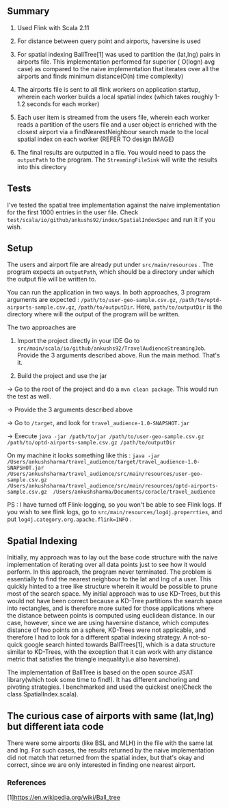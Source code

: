 ## Summary
1. Used Flink with Scala 2.11

2. For distance between query point and airports, haversine is used 

3. For spatial indexing BallTree[1] was used to partition the (lat,lng) pairs in airports file. This implementation performed far superior ( O(logn) avg case) as compared to the naive implementation that iterates over all the airports and finds minimum distance(O(n) time complexity)

4. The airports file is sent to all flink workers on application startup, wherein each worker builds a local spatial index (which takes roughly 1-1.2 seconds for each worker)

5. Each user item is streamed from the users file, wherein each worker reads a partition of the users file and a user object is enriched with the closest airport via a findNearestNeighbour search made to the local spatial index on each worker
(REFER TO design IMAGE)

6. The final results are outputted in a file. You would need to pass the ```outputPath``` to the program. The ```StreamingFileSink``` will write the results into this directory 


## Tests
I've tested the spatial tree implementation against the naive implementation for the first 1000 entries in the user file. Check ```test/scala/io/github/ankushs92/index/SpatialIndexSpec``` and run it if you wish.

## Setup
The users and airport file are already put under ```src/main/resources``` . The program expects an ```outputPath```, which should be a directory under which the output file will be written to.


You can run the application in two ways. In both approaches, 3 program arguments are expected : ```/path/to/user-geo-sample.csv.gz```, ```/path/to/optd-airports-sample.csv.gz```, ```/path/to/outputDir```. 
Here, ```path/to/outputDir``` is the directory where will the output of the program will be written.

The two approaches are 

1. Import the project directly in your IDE
Go to ```src/main/scala/io/github/ankushs92/TravelAudienceStreamingJob```. Provide the 3 arguments described above. Run the main method. That's it.

2. Build the project and use the jar

-> Go to the root of the project and do a ```mvn clean package```. This would run the test as well. 

-> Provide the 3 arguments described above

-> Go to ```/target```, and look for ```travel_audience-1.0-SNAPSHOT.jar```

-> Execute ```java -jar /path/to/jar /path/to/user-geo-sample.csv.gz /path/to/optd-airports-sample.csv.gz /path/to/outputDir```
  
   On my machine it looks something like this : 
  ```java -jar /Users/ankushsharma/travel_audience/target/travel_audience-1.0-SNAPSHOT.jar /Users/ankushsharma/travel_audience/src/main/resources/user-geo-sample.csv.gz /Users/ankushsharma/travel_audience/src/main/resources/optd-airports-sample.csv.gz  /Users/ankushsharma/Documents/coracle/travel_audience```

PS : I have turned off Flink-logging, so you won't be able to see Flink logs. If you wish to see flink logs, go to ```src/main/resources/log4j.properrties```, and put ```log4j.category.org.apache.flink=INFO``` . 

## Spatial Indexing
Initially, my approach was to lay out the base code structure with the naive implementation of iterating over all data points just to see how it would perform. In this approach, the program never terminated.
The problem is essentially to find the nearest neighbour to the lat and lng of a user. This quickly hinted to a tree like structure wherein it would be possible to prune most of the search space.
My initial approach was to use KD-Trees, but this would not have been correct because a KD-Tree partitions the search space into rectangles, and is therefore more suited for those applications where the distance between points
is computed using euclidean distance. In our case, however, since we are using haversine distance, which computes distance of two points on a sphere, KD-Trees were not applicable, and therefore I had to look for a different spatial indexing strategy.
A not-so-quick google search hinted towards BallTrees[1], which is a data structure similar to KD-Trees, with the exception that it can work with any distance metric that satisfies the triangle inequality(i.e also haversine).

The implementation of BallTree is based on the open source JSAT library(which took some time to find!). It has different anchoring and pivoting strategies. I benchmarked and used the quickest one(Check the class SpatialIndex.scala).


## The curious case of airports with same (lat,lng) but different iata code
There were some airports (like BSL and MLH) in the file with the same lat and lng. For such cases, the results returned by the naive implementation did not match that returned from the spatial index, but that's okay and correct, since we are only
interested in finding one nearest airport. 

### References
[1]https://en.wikipedia.org/wiki/Ball_tree